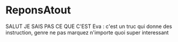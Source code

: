 # ReponsAtout
SALUT JE SAIS PAS CE QUE C'EST
Eva : c'est un truc qui donne des instruction, genre ne pas marquez n'importe quoi
super interessant
